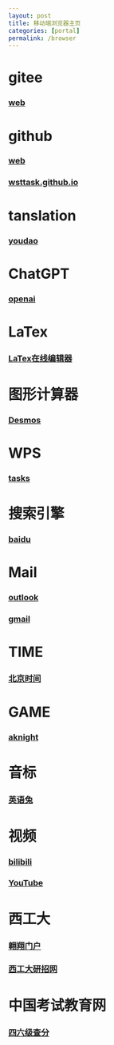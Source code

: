 ```yaml
---
layout: post
title: 移动端浏览器主页
categories: [portal]
permalink: /browser
---
```


# gitee

### [web](https://gitee.com/wsttask/web/tree/master)

# github

### [web](https://github.com/wsttask/web)

### [wsttask.github.io](https://wsttask.github.io/index.html)

# tanslation

### [youdao](https://m.youdao.com/)

# ChatGPT

### [openai](https://chat.openai.com/)

# LaTex

### [LaTex在线编辑器](https://www.latexlive.com/)

# 图形计算器

### [Desmos](https://www.desmos.com/calculator?lang=zh-CN)

# WPS

### [tasks](https://www.kdocs.cn/l/coVFRqQ7x1UZ)

# 搜索引擎

### [baidu](https://www.baidu.com/)

# Mail

### [outlook](https://outlook.live.com/mail)

### [gmail](https://mail.google.com/mail)

# TIME

### [北京时间](https://beijing-time.org/)

# GAME

### [aknight](https://ak.hypergryph.com/)

# 音标

### [英语兔](https://www.bilibili.com/video/BV1iV411z7Nj/)

# 视频

### [bilibili](https://www.bilibili.com/)

### [YouTube](https://www.youtube.com/)

# 西工大

### [翱翔门户](https://ecampus.nwpu.edu.cn/main.html#/Index)

### [西工大研招网](https://yzb.nwpu.edu.cn/info/1174/8628.htm)

# 中国考试教育网

### [四六级查分](https://cjcx.neea.edu.cn/)
